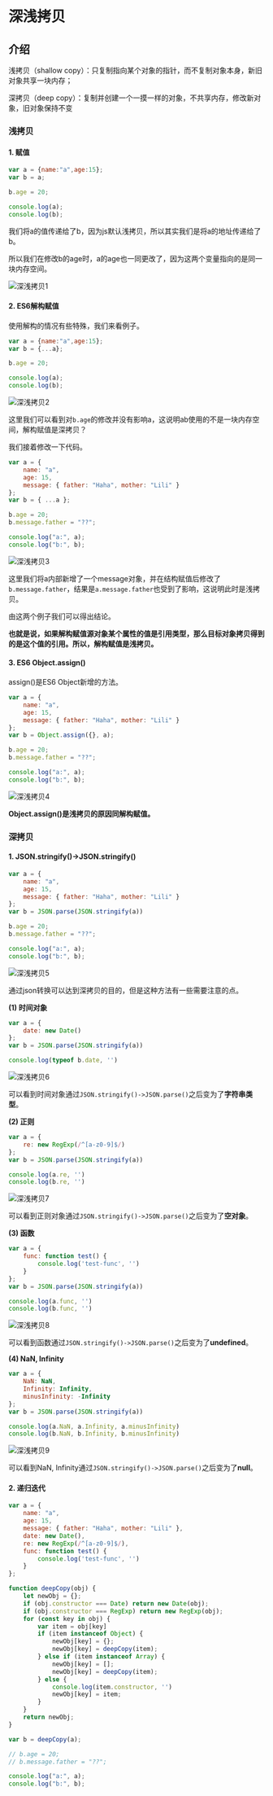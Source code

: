# 深浅拷贝

## 介绍

浅拷贝（shallow copy）：只复制指向某个对象的指针，而不复制对象本身，新旧对象共享一块内存；

深拷贝（deep copy）：复制并创建一个一摸一样的对象，不共享内存，修改新对象，旧对象保持不变

### 浅拷贝

#### 1. 赋值

```javascript
var a = {name:"a",age:15};
var b = a;

b.age = 20;

console.log(a);
console.log(b);
```

我们将a的值传递给了b，因为js默认浅拷贝，所以其实我们是将a的地址传递给了b。

所以我们在修改b的age时，a的age也一同更改了，因为这两个变量指向的是同一块内存空间。

![深浅拷贝1](img/sqkb1.png)

#### 2. ES6解构赋值

使用解构的情况有些特殊，我们来看例子。

```javascript
var a = {name:"a",age:15};
var b = {...a};

b.age = 20;

console.log(a);
console.log(b);
```

![深浅拷贝2](img/sqkb2.png)

这里我们可以看到对`b.age`的修改并没有影响a，这说明ab使用的不是一块内存空间，解构赋值是深拷贝？

我们接着修改一下代码。

```javascript
var a = {
    name: "a",
    age: 15,
    message: { father: "Haha", mother: "Lili" }
};
var b = { ...a };

b.age = 20;
b.message.father = "??";

console.log("a:", a);
console.log("b:", b);
```

![深浅拷贝3](img/sqkb3.png)

这里我们将a内部新增了一个message对象，并在结构赋值后修改了`b.message.father`，结果是`a.message.father`也受到了影响，这说明此时是浅拷贝。

由这两个例子我们可以得出结论。

**也就是说，如果解构赋值源对象某个属性的值是引用类型，那么目标对象拷贝得到的是这个值的引用。所以，解构赋值是浅拷贝。**

#### 3. ES6 Object.assign()

assign()是ES6 Object新增的方法。

```javascript
var a = {
    name: "a",
    age: 15,
    message: { father: "Haha", mother: "Lili" }
};
var b = Object.assign({}, a);

b.age = 20;
b.message.father = "??";

console.log("a:", a);
console.log("b:", b);
```

![深浅拷贝4](img/sqkb4.png)

**Object.assign()是浅拷贝的原因同解构赋值。**

### 深拷贝

#### 1. JSON.stringify()->JSON.stringify()

```javascript
var a = {
    name: "a",
    age: 15,
    message: { father: "Haha", mother: "Lili" }
};
var b = JSON.parse(JSON.stringify(a))

b.age = 20;
b.message.father = "??";

console.log("a:", a);
console.log("b:", b);
```

![深浅拷贝5](img/sqkb5.png)

通过json转换可以达到深拷贝的目的，但是这种方法有一些需要注意的点。

**(1) 时间对象**

```js
var a = {
    date: new Date()
};
var b = JSON.parse(JSON.stringify(a))

console.log(typeof b.date, '')
```

![深浅拷贝6](img/sqkb6.png)

可以看到时间对象通过`JSON.stringify()->JSON.parse()`之后变为了**字符串类型**。

**(2) 正则**

```js
var a = {
    re: new RegExp(/^[a-z0-9]$/)
};
var b = JSON.parse(JSON.stringify(a))

console.log(a.re, '')
console.log(b.re, '')
```

![深浅拷贝7](img/sqkb7.png)

可以看到正则对象通过`JSON.stringify()->JSON.parse()`之后变为了**空对象**。

**(3) 函数**

```js
var a = {
    func: function test() {
        console.log('test-func', '')
    }
};
var b = JSON.parse(JSON.stringify(a))

console.log(a.func, '')
console.log(b.func, '')
```

![深浅拷贝8](img/sqkb8.png)

可以看到函数通过`JSON.stringify()->JSON.parse()`之后变为了**undefined**。

**(4) NaN, Infinity**

```js
var a = {
    NaN: NaN,
    Infinity: Infinity,
    minusInfinity: -Infinity
};
var b = JSON.parse(JSON.stringify(a))

console.log(a.NaN, a.Infinity, a.minusInfinity)
console.log(b.NaN, b.Infinity, b.minusInfinity)
```

![深浅拷贝9](img/sqkb9.png)

可以看到NaN, Infinity通过`JSON.stringify()->JSON.parse()`之后变为了**null**。

#### 2. 递归迭代

```js
var a = {
    name: "a",
    age: 15,
    message: { father: "Haha", mother: "Lili" },
    date: new Date(),
    re: new RegExp(/^[a-z0-9]$/),
    func: function test() {
        console.log('test-func', '')
    }
};

function deepCopy(obj) {
    let newObj = {};
    if (obj.constructor === Date) return new Date(obj);
    if (obj.constructor === RegExp) return new RegExp(obj);
    for (const key in obj) {
        var item = obj[key]
        if (item instanceof Object) {
            newObj[key] = {};
            newObj[key] = deepCopy(item);
        } else if (item instanceof Array) {
            newObj[key] = [];
            newObj[key] = deepCopy(item);
        } else {
            console.log(item.constructor, '')
            newObj[key] = item;
        }
    }
    return newObj;
}

var b = deepCopy(a);

// b.age = 20;
// b.message.father = "??";

console.log("a:", a);
console.log("b:", b);
```